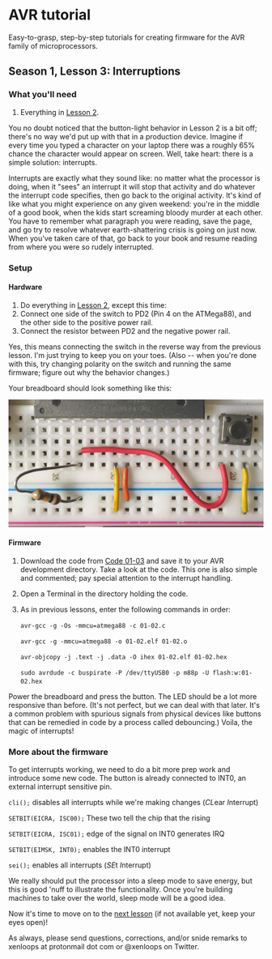 # AVR tutorial
Easy-to-grasp, step-by-step tutorials for creating firmware for the AVR family of microprocessors.

## Season 1, Lesson 3: Interruptions

### What you'll need

1. Everything in [Lesson 2](01-02-LED-button.md).

You no doubt noticed that the button-light behavior in Lesson 2 is a bit off; there's no way we'd put up with that in a production device. Imagine if every time you typed a character on your laptop there was a roughly 65% chance the character would appear on screen. Well, take heart: there is a simple solution: interrupts.

Interrupts are exactly what they sound like: no matter what the processor is doing, when it "sees" an interrupt it will stop that activity and do whatever the interrupt code specifies, then go back to the original activity. It's kind of like what you might experience on any given weekend: you're in the middle of a good book, when the kids start screaming bloody murder at each other. You have to remember what paragraph you were reading, save the page, and go try to resolve whatever earth-shattering crisis is going on just now. When you've taken care of that, go back to your book and resume reading from where you were so rudely interrupted.

### Setup
#### Hardware
1. Do everything in [Lesson 2](01-02-LED-button.md), except this time:
1. Connect one side of the switch to PD2 (Pin 4 on the ATMega88), and the other side to the positive power rail.
1. Connect the resistor between PD2 and the negative power rail.

Yes, this means connecting the switch in the reverse way from the previous lesson. I'm just trying to keep you on your toes. (Also -- when you're done with this, try changing polarity on the switch and running the same firmware; figure out why the behavior changes.)

Your breadboard should look something like this:

![Button connection closeup](images/01-03-button-connect.jpg)

#### Firmware
1. Download the code from [Code 01-03](code/01-03.c) and save it to your AVR development directory. Take a look at the code. This one is also simple and commented; pay special attention to the interrupt handling.
1. Open a Terminal in the directory holding the code.
1. As in previous lessons, enter the following commands in order: 

   `avr-gcc -g -Os -mmcu=atmega88 -c 01-02.c`
   
   `avr-gcc -g -mmcu=atmega88 -o 01-02.elf 01-02.o`
   
   `avr-objcopy -j .text -j .data -O ihex 01-02.elf 01-02.hex`
   
   `sudo avrdude -c buspirate -P /dev/ttyUSB0 -p m88p -U flash:w:01-02.hex`

Power the breadboard and press the button. The LED should be a lot more responsive than before. (It's not perfect, but we can deal with that later. It's a common problem with spurious signals from physical devices like buttons that can be remedied in code by a process called debouncing.) Voila, the magic of interrupts!

### More about the firmware
To get interrupts working, we need to do a bit more prep work and introduce some new code. The button is already connected to INT0, an external interrupt sensitive pin.

`cli();` disables all interrupts while we're making changes (*CL*ear *I*nterrupt)

`SETBIT(EICRA, ISC00);` These two tell the chip that the rising

`SETBIT(EICRA, ISC01);` edge of the signal on INT0 generates IRQ

`SETBIT(EIMSK, INT0);` enables the INT0 interrupt

`sei();` enables all interrupts (*SE*t *I*nterrupt)

We really should put the processor into a sleep mode to save energy, but this is good 'nuff to illustrate the functionality. Once you're building machines to take over the world, sleep mode will be a good idea.

Now it's time to move on to the [next lesson](01-04-LED-flasher.md) (if not available yet, keep your eyes open)!

As always, please send questions, corrections, and/or snide remarks to xenloops at protonmail dot com or @xenloops on Twitter.

